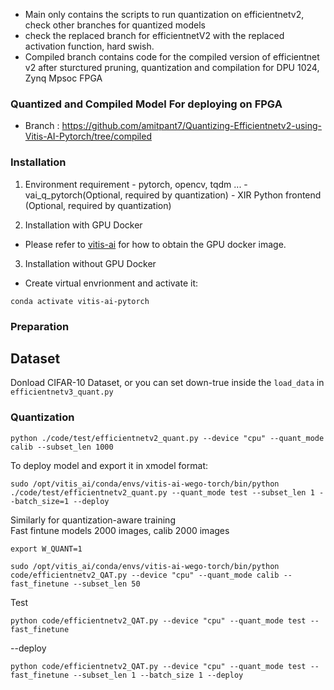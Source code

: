 
  - Main only contains the scripts to run quantization on efficientnetv2, check other branches for quantized models  
  - check the replaced branch for efficientnetV2 with the replaced activation function, hard swish.  
  - Compiled branch contains code for the compiled version of efficientnet v2 after sturctured pruning, quantization and compilation for DPU 1024, Zynq Mpsoc FPGA  

### Quantized and Compiled Model For deploying on FPGA 
- Branch : https://github.com/amitpant7/Quantizing-Efficientnetv2-using-Vitis-AI-Pytorch/tree/compiled
### Installation

   1. Environment requirement
    - pytorch, opencv, tqdm ...
    - vai_q_pytorch(Optional, required by quantization)
    - XIR Python frontend (Optional, required by quantization)

   2. Installation with GPU Docker
   - Please refer to [vitis-ai](https://github.com/Xilinx/Vitis-AI/tree/master/) for how to obtain the GPU docker image.
   
   3. Installation without GPU Docker

   - Create virtual envrionment and activate it:
   ```shell
   conda activate vitis-ai-pytorch
   ```

### Preparation
   ## Dataset
   Donload CIFAR-10 Dataset, 
   or you can set down-true inside the ```load_data``` in ```efficientnetv3_quant.py```



### Quantization
   ```
python ./code/test/efficientnetv2_quant.py --device "cpu" --quant_mode calib --subset_len 1000

```
To deploy model and export it in xmodel format:
```
sudo /opt/vitis_ai/conda/envs/vitis-ai-wego-torch/bin/python ./code/test/efficientnetv2_quant.py --quant_mode test --subset_len 1 --batch_size=1 --deploy 
```

Similarly for quantization-aware training  
Fast fintune models 2000 images, calib 2000 images  
```
export W_QUANT=1
```
```
sudo /opt/vitis_ai/conda/envs/vitis-ai-wego-torch/bin/python code/efficientnetv2_QAT.py --device "cpu" --quant_mode calib --fast_finetune --subset_len 50
```
Test
```
python code/efficientnetv2_QAT.py --device "cpu" --quant_mode test --fast_finetune
```
--deploy
 ```
python code/efficientnetv2_QAT.py --device "cpu" --quant_mode test --fast_finetune --subset_len 1 --batch_size 1 --deploy
```


